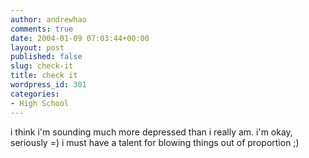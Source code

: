 ```yaml
---
author: andrewhao
comments: true
date: 2004-01-09 07:03:44+00:00
layout: post
published: false
slug: check-it
title: check it
wordpress_id: 301
categories:
- High School
---
```


i think i'm sounding much more depressed than i really am. i'm okay, seriously =) i must have a talent for blowing things out of proportion  ;) 
